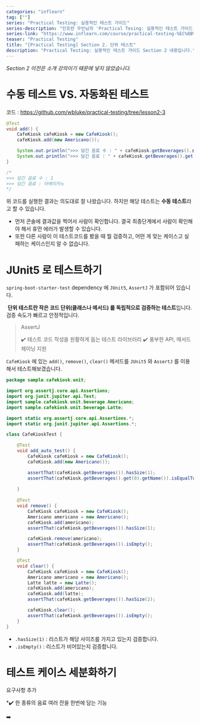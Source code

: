 ```yaml
---
categories: "inflearn"
tag: [""]
series: "Practical Testing: 실용적인 테스트 가이드"
series-description: "인프런 우빈님의 'Practical Tesing: 실용적인 테스트 가이드' 강의 내용입니다. 설명이 깔끔하고 목소리가 좋으십니다"
series-link: "https://www.inflearn.com/course/practical-testing-%EC%8B%A4%EC%9A%A9%EC%A0%81%EC%9D%B8-%ED%85%8C%EC%8A%A4%ED%8A%B8-%EA%B0%80%EC%9D%B4%EB%93%9C/dashboard"
teaser: "Practical Testing"
title: "[Practical Testing] Section 2. 단위 테스트"
description: "Practical Testing: 실용적인 테스트 가이드 Section 2 내용입니다."
---
```


*Section 2 이전은 소개 강의이기 때문에 넣지 않았습니다.*

# 수동 테스트 VS. 자동화된 테스트

코드 : https://github.com/wbluke/practical-testing/tree/lesson2-3

```java
@Test
void add() {
    CafeKiosk cafeKiosk = new CafeKiosk();
    cafeKiosk.add(new Americano());

    System.out.println(">>> 담긴 음료 수 : " + cafeKiosk.getBeverages().size());
    System.out.println(">>> 담긴 음료 : " + cafeKiosk.getBeverages().get(0).getName());
}

/*
>>> 담긴 음료 수 : 1
>>> 담긴 음료 : 아메리카노
*/
```

위 코드를 실행한 결과는 의도대로 잘 나왔습니다. 하지만 해당 테스트는 **수동 테스트**라고 할 수 있습니다.

- 먼저 콘솔에 결과값을 찍어서 사람이 확인합니다. 결국 최종단계에서 사람이 확인해야 해서 휴먼 에러가 발생할 수 있습니다.
- 또한 다른 사람이 이 테스트코드를 봤을 때 뭘 검증하고, 어떤 게 맞는 케이스고 실패하는 케이스인지 알 수 없습니다.

# JUnit5 로 테스트하기

`spring-boot-starter-test` dependency 에 `JUnit5`, `AssertJ` 가 포함되어 있습니다.

​	**단위 테스트란 작은 코드 단위(클래스나 메서드) 를 독립적으로 검증하는 테스트**입니다. 검증 속도가 빠르고 안정적입니다.

> AssertJ
>
> :heavy_check_mark: 테스트 코드 작성을 원활하게 돕는 테스트 라이브러리
> :heavy_check_mark: 풍부한 API, 메서드 체이닝 지원

`CafeKiosk` 에 있는 `add()`, `remove()`, `clear()` 메서드를 `JUnit5` 와 `AssertJ` 를 이용해서 테스트해보겠습니다.

```java
package sample.cafekiosk.unit;

import org.assertj.core.api.Assertions;
import org.junit.jupiter.api.Test;
import sample.cafekiosk.unit.beverage.Americano;
import sample.cafekiosk.unit.beverage.Latte;

import static org.assertj.core.api.Assertions.*;
import static org.junit.jupiter.api.Assertions.*;

class CafeKioskTest {

    @Test
    void add_auto_test() {
        CafeKiosk cafeKiosk = new CafeKiosk();
        cafeKiosk.add(new Americano());

        assertThat(cafeKiosk.getBeverages()).hasSize(1);
        assertThat(cafeKiosk.getBeverages().get(0).getName()).isEqualTo("아메리카노");
        
    }
    
    @Test
    void remove() {
        CafeKiosk cafeKiosk = new CafeKiosk();
        Americano americano = new Americano();
        cafeKiosk.add(americano);
        assertThat(cafeKiosk.getBeverages()).hasSize(1);

        cafeKiosk.remove(americano);
        assertThat(cafeKiosk.getBeverages()).isEmpty();
    }

    @Test
    void clear() {
        CafeKiosk cafeKiosk = new CafeKiosk();
        Americano americano = new Americano();
        Latte latte = new Latte();
        cafeKiosk.add(americano);
        cafeKiosk.add(latte);
        assertThat(cafeKiosk.getBeverages()).hasSize(2);

        cafeKiosk.clear();
        assertThat(cafeKiosk.getBeverages()).isEmpty();
    }
}
```

- `.hasSize(1)` : 리스트가 해당 사이즈를 가지고 있는지 검증합니다.
- `.isEmpty()` : 리스트가 비어있는지 검증합니다.

# 테스트 케이스 세분화하기

요구사항 추가

*:heavy_check_mark: 한 종류의 음료 여러 잔을 한번에 담는 기능

:arrow_right: 









